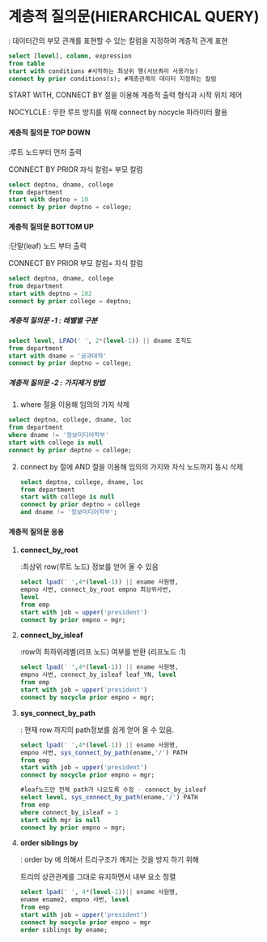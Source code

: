 # 계층적 질의문(HIERARCHICAL QUERY)

: 데이터간의 부모 관계를 표현할 수 있는 칼럼을 지정하여 계층적 관계 표현

```sql
select [level], column, expression
from table
start with conditions #시작하는 최상위 행(서브쿼리 사용가능)
connect by prior conditions(s); #계층관계의 데이터 지정하는 칼럼
```

START WITH, CONNECT BY 절을 이용해 계층적 출력 형식과 시작 위치 제어

NOCYLCLE : 무한 루프 방지를  위해 connect by nocycle 파라미터 활용



#### 계층적 질의문 TOP DOWN

:루트 노드부터 먼저 출력

CONNECT BY PRIOR 자식 칼럼= 부모 칼럼

```sql
select deptno, dname, college
from department
start with deptno = 10
connect by prior deptno = college;
```



#### 계층적 질의문 BOTTOM UP

:단말(leaf) 노드 부터 출력

CONNECT BY PRIOR 부모 칼럼= 자식 칼럼

```sql
select deptno, dname, college
from department
start with deptno = 102
connect by prior college = deptno;
```



##### 계층적 질의문 -1 : 레벨별 구분

```sql
select level, LPAD(' ', 2*(level-1)) || dname 조직도
from department
start with dname = '공과대학'
connect by prior deptno = college;
```



##### 계층적 질의문 -2 : 가지제거 방법

1.  where 절을 이용해 임의의 가지 삭제

   ```sql
   select deptno, college, dname, loc
   from department
   where dname != '정보미디어학부'
   start with college is null
   connect by prior deptno = college;
   ```

   

2. connect by 절에 AND 절을 이용해 임의의 가지와 자식 노드까지 동시 삭제

   ```sql
   select deptno, college, dname, loc
   from department
   start with college is null
   connect by prior deptno = college
   and dname != '정보미디어학부';
   ```

   

#### 계층적 질의문 응용

1. **connect_by_root** 

   :최상위 row(루트 노드)  정보를 얻어 올 수 있음

   ```sql
   select lpad(' ',4*(level-1)) || ename 사원명,
   empno 사번, connect_by_root empno 최상위사번,
   level
   from emp
   start with job = upper('president')
   connect by prior empno = mgr;
   ```

   

2. **connect_by_isleaf**

   :row의 최하위레벨(리프 노드) 여부를 반환 (리프노드 :1)

   ```sql
   select lpad(' ',4*(level-1)) || ename 사원명,
   empno 사번, connect_by_isleaf leaf_YN, level
   from emp
   start with job = upper('president')
   connect by nocycle prior empno = mgr;
   ```

   

3. **sys_connect_by_path**

   : 현재 row 까지의 path정보를 쉽게 얻어 올 수 있음.

   ```sql
   select lpad(' ',4*(level-1)) || ename 사원명,
   empno 사번, sys_connect_by_path(ename,'/') PATH
   from emp
   start with job = upper('president')
   connect by nocycle prior empno = mgr;
   ```

   ```sql
   #leaf노드만 전체 path가 나오도록 수정 - connect_by_isleaf
   select level, sys_connect_by_path(ename,'/') PATH
   from emp
   where connect_by_isleaf = 1
   start with mgr is null
   connect by prior empno = mgr;
   ```

   

4. **order siblings by**

   : order by 에 의해서 트리구조가 깨지는 것을 방지 하기 위해

    트리의 상관관계를 그대로 유지하면서 내부 요소 정렬

   ```sql
   select lpad(' ', 4*(level-1))|| ename 사원명,
   ename ename2, empno 사번, level
   from emp
   start with job = upper('president')
   connect by nocycle prior empno = mgr
   order siblings by ename;
   ```

   

